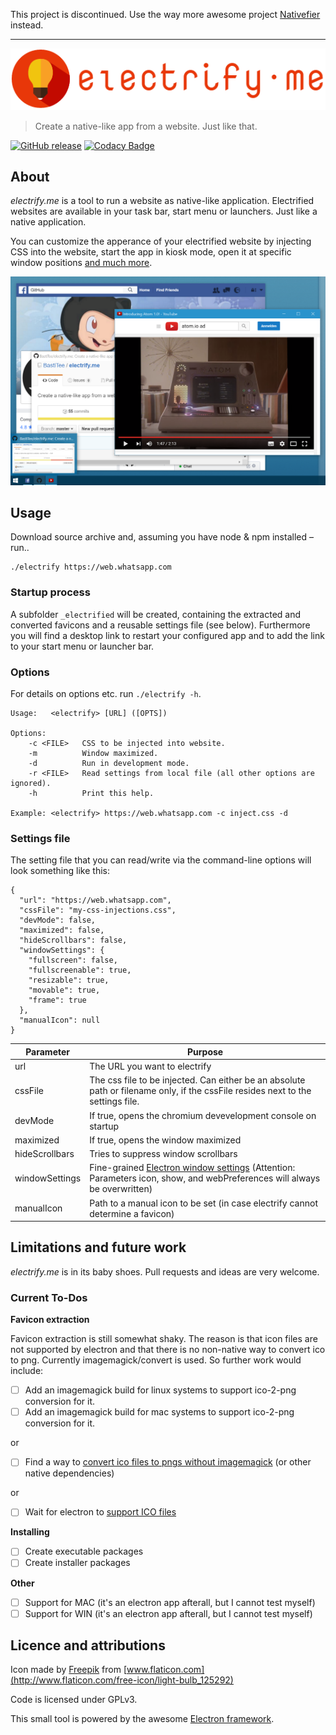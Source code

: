 This project is discontinued. Use the way more awesome project [Nativefier](https://github.com/jiahaog/nativefier) instead.

---

![Electrify-Logo](readme-res/logo+text.png)
> Create a native-like app from a website. Just like that.

[![GitHub release](https://img.shields.io/badge/version-0.2.2-green.svg)](https://github.com/BastiTee/electrify.me/releases/latest)
[![Codacy Badge](https://api.codacy.com/project/badge/Grade/1ce6531d28d84cffa342526dc183464b)](https://www.codacy.com/app/basti-tee/electrify-me?utm_source=github.com&amp;utm_medium=referral&amp;utm_content=BastiTee/electrify.me&amp;utm_campaign=Badge_Grade)

## About

*electrify.me* is a tool to run a website as native-like application. Electrified websites are available in your task bar, start menu or launchers. Just like a native application.

You can customize the apperance of your electrified website by injecting CSS into the website, start the app in kiosk mode, open it at specific window positions [and much more](http://electron.atom.io/docs/api/browser-window/#new-browserwindowoptions).

![Screenshot](readme-res/screenshot.png)

## Usage

Download source archive and, assuming you have node & npm installed – run..

```
./electrify https://web.whatsapp.com
```

### Startup process

A subfolder `_electrified` will be created, containing the extracted and converted favicons and a reusable settings file (see below).
Furthermore you will find a desktop link to restart your configured app and to add the link to your start menu or launcher bar.

### Options

For details on options etc. run `./electrify -h`.

```
Usage:   <electrify> [URL] ([OPTS])

Options:
    -c <FILE>   CSS to be injected into website.
    -m          Window maximized.
    -d          Run in development mode.
    -r <FILE>   Read settings from local file (all other options are ignored).
    -h          Print this help.

Example: <electrify> https://web.whatsapp.com -c inject.css -d
```

### Settings file

The setting file that you can read/write via the command-line options will look something like this:

```
{
  "url": "https://web.whatsapp.com",
  "cssFile": "my-css-injections.css",
  "devMode": false,
  "maximized": false,
  "hideScrollbars": false,
  "windowSettings": {
    "fullscreen": false,
    "fullscreenable": true,
    "resizable": true,
    "movable": true,
    "frame": true
  },
  "manualIcon": null
}
```

| Parameter | Purpose |
|-------------|------------|
| url | The URL you want to electrify |
| cssFile | The css file to be injected. Can either be an absolute path or filename only, if the cssFile resides next to the settings file. |
| devMode | If  true, opens the chromium devevelopment console on startup |
| maximized | If true, opens the window maximized |
| hideScrollbars | Tries to suppress window scrollbars |
| windowSettings | Fine-grained [Electron window settings](http://electron.atom.io/docs/api/browser-window/#new-browserwindowoptions) (Attention: Parameters icon, show, and webPreferences will always be overwritten) |
| manualIcon | Path to a manual icon to be set (in case electrify cannot determine a favicon) |

## Limitations and future work

*electrify.me* is in its baby shoes. Pull requests and ideas are very welcome.

### Current To-Dos

**Favicon extraction**

Favicon extraction is still somewhat shaky. The reason is that icon files are not supported by electron and that there is no non-native way to convert ico to png. Currently imagemagick/convert is used. So further work would include:

- [ ] Add an imagemagick build for linux systems to support ico-2-png conversion for it.
- [ ] Add an imagemagick build for mac systems to support ico-2-png conversion for it.

or

- [ ] Find a way to [convert ico files to pngs without imagemagick](http://stackoverflow.com/questions/37391106/convert-ico-icon-file-to-png-image-file-using-plain-javascript) (or other native dependencies)

or

- [ ] Wait for electron to [support ICO files](https://github.com/electron/electron/issues/2277)

**Installing**

- [ ] Create executable packages
- [ ] Create installer packages

**Other**

- [ ] Support for MAC (it's an electron app afterall, but I cannot test myself)
- [ ] Support for WIN (it's an electron app afterall, but I cannot test myself)

## Licence and attributions

Icon made by [Freepik](http://www.flaticon.com/authors/freepik) from [www.flaticon.com](http://www.flaticon.com/free-icon/light-bulb_125292)

Code is licensed under GPLv3.

This small tool is powered by the awesome [Electron framework](http://electron.atom.io/).
